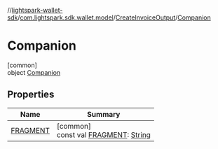 //[lightspark-wallet-sdk](../../../../index.md)/[com.lightspark.sdk.wallet.model](../../index.md)/[CreateInvoiceOutput](../index.md)/[Companion](index.md)

# Companion

[common]\
object [Companion](index.md)

## Properties

| Name | Summary |
|---|---|
| [FRAGMENT](-f-r-a-g-m-e-n-t.md) | [common]<br>const val [FRAGMENT](-f-r-a-g-m-e-n-t.md): [String](https://kotlinlang.org/api/latest/jvm/stdlib/kotlin/-string/index.html) |
